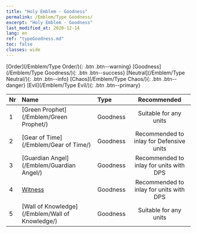```yaml
---
title: "Holy Emblem - Goodness"
permalink: /Emblem/Type Goodness/
excerpt: "Holy Emblem - Goodness"
last_modified_at: 2020-12-14
lang: en
ref: "typeGoodness.md"
toc: false
classes: wide
---
```


  [Order](/Emblem/Type Order/){: .btn .btn--warning}   [Goodness](/Emblem/Type Goodness/){: .btn .btn--success}   [Neutral](/Emblem/Type Neutral/){: .btn .btn--info}   [Chaos](/Emblem/Type Chaos/){: .btn .btn--danger}   [Evil](/Emblem/Type Evil/){: .btn .btn--primary} 

  |  Nr  |             Name            |    Type    |   Recommended   |
  |:-----|:----------------------------|:-----------|:---------------:|
  | 1 | [Green Prophet](/Emblem/Green Prophet/) | Goodness | Suitable for any units | 
  | 2 | [Gear of Time](/Emblem/Gear of Time/) | Goodness | Recommended to inlay for Defensive units | 
  | 3 | [Guardian Angel](/Emblem/Guardian Angel/) | Goodness | Recommended to inlay for units with DPS | 
  | 4 | [Witness](/Emblem/Witness/) | Goodness | Recommended to inlay for units with DPS | 
  | 5 | [Wall of Knowledge](/Emblem/Wall of Knowledge/) | Goodness | Suitable for any units | 
